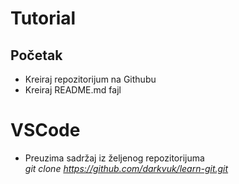 # Tutorial

## Početak
- Kreiraj repozitorijum na Githubu
- Kreiraj README.md fajl

# VSCode
- Preuzima sadržaj iz željenog repozitorijuma    
*git clone https://github.com/darkvuk/learn-git.git*
